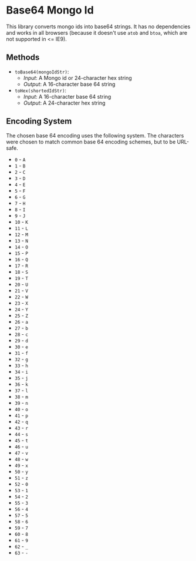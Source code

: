 # Base64 Mongo Id
This library converts mongo ids into base64 strings.  It has no dependencies and works in all browsers (because it doesn't use `atob` and `btoa`, which are not supported in <= IE9).

## Methods
  * `toBase64(mongoIdStr)`:
    - *Input*: A Mongo id or 24-character hex string
    - *Output*: A 16-character base 64 string
  * `toHex(shortedIdStr)`:
    - *Input*: A 16-character base 64 string
    - *Output*: A 24-character hex string

## Encoding System
The chosen base 64 encoding uses the following system. The characters were chosen to match common base 64 encoding schemes, but to be URL-safe.
  * `0` - `A`
  * `1` - `B`
  * `2` - `C`
  * `3` - `D`
  * `4` - `E`
  * `5` - `F`
  * `6` - `G`
  * `7` - `H`
  * `8` - `I`
  * `9` - `J`
  * `10` - `K`
  * `11` - `L`
  * `12` - `M`
  * `13` - `N`
  * `14` - `O`
  * `15` - `P`
  * `16` - `Q`
  * `17` - `R`
  * `18` - `S`
  * `19` - `T`
  * `20` - `U`
  * `21` - `V`
  * `22` - `W`
  * `23` - `X`
  * `24` - `Y`
  * `25` - `Z`
  * `26` - `a`
  * `27` - `b`
  * `28` - `c`
  * `29` - `d`
  * `30` - `e`
  * `31` - `f`
  * `32` - `g`
  * `33` - `h`
  * `34` - `i`
  * `35` - `j`
  * `36` - `k`
  * `37` - `l`
  * `38` - `m`
  * `39` - `n`
  * `40` - `o`
  * `41` - `p`
  * `42` - `q`
  * `43` - `r`
  * `44` - `s`
  * `45` - `t`
  * `46` - `u`
  * `47` - `v`
  * `48` - `w`
  * `49` - `x`
  * `50` - `y`
  * `51` - `z`
  * `52` - `0`
  * `53` - `1`
  * `54` - `2`
  * `55` - `3`
  * `56` - `4`
  * `57` - `5`
  * `58` - `6`
  * `59` - `7`
  * `60` - `8`
  * `61` - `9`
  * `62` - `_`
  * `63` - `-`
